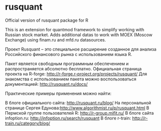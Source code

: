 # rusquant
Official version of rusquant package for R

This is an extension for quantmod framework to simplify working with Russian stock market. Adds additional datas to work with MOEX (Moscow Exchange) using finam.ru and mfd.ru datasources.

Проект Rusquant – это специальное расширение созданное для анализа Российского финансового рынка с использованием языка R.

Пакет является свободным программным обеспечением и распространяется абсолютно бесплатно.
Официальная страница проекта на R-forge: http://r-forge.r-project.org/projects/rusquant/
Для знакомства c использованием пакета можно воспользоваться документацией: http://rusquant.ru/docs/

Практические примеры применения можно найти:

В блоге официального сайта: http://rusquant.ru/blog/
На персональной странице Сергея Едунова:http://www.algorithmist.ru/p/rusquant.html
В Пермской группе пользователей R: http://r-group.mifit.ru/
В блоге сайта infoption.ru:  http://infoption.ru/search/rusquant
В блоге r-train: http://r-train.ru/category/blog/
